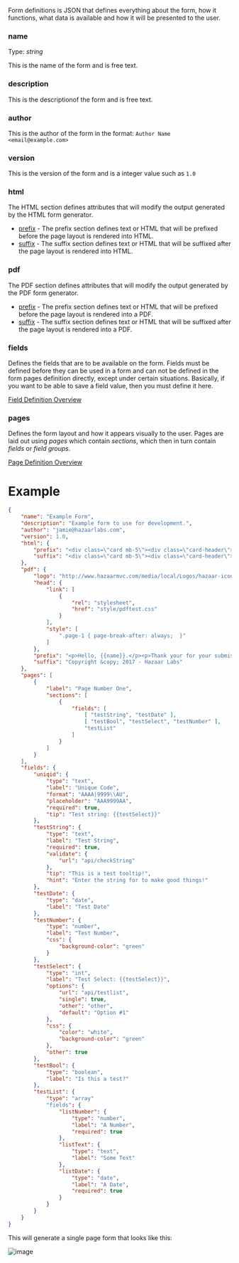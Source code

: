 Form definitions is JSON that defines everything about the form, how it functions, what data is available and how it will be presented to the user.

### name 
Type: *string*

This is the name of the form and is free text.

### description
This is the descriptionof the form and is free text.

### author
This is the author of the form in the format: ```Author Name <email@example.com>```

### version
This is the version of the form and is a integer value such as ```1.0```

### html
The HTML section defines attributes that will modify the output generated by the HTML form generator.
* [prefix](form-def-prefix) - The prefix section defines text or HTML that will be prefixed before the page layout is rendered into HTML.
* [suffix](form-def-suffix) - The suffix section defines text or HTML that will be suffixed after the page layout is rendered into HTML.

### pdf
The PDF section defines attributes that will modify the output generated by the PDF form generator.
* [prefix](form-def-prefix) - The prefix section defines text or HTML that will be prefixed before the page layout is rendered into a PDF.
* [suffix](form-def-suffix) - The suffix section defines text or HTML that will be suffixed after the page layout is rendered into a PDF.

### fields
Defines the fields that are to be available on the form.  Fields must be defined before they can be used in a form and can not be defined in the form pages definition directly, except under certain situations.  Basically, if you want to be able to save a field value, then you must define it here.

[Field Definition Overview](field-definitions)

### pages
Defines the form layout and how it appears visually to the user.  Pages are laid out using *pages* which contain *sections*, which then in turn contain *fields* or *field groups*.

[Page Definition Overview](page-definitions)

# Example

```json
{
    "name": "Example Form",
    "description": "Example form to use for development.",
    "author": "jamie@hazaarlabs.com",
    "version": 1.0,
    "html": {
        "prefix": "<div class=\"card mb-5\"><div class=\"card-header\">Summary</div><div class=\"card-body\">Submission for {{room}}!</div></div>",
        "suffix": "<div class=\"card mb-5\"><div class=\"card-header\">Footer</div><div class=\"card-body\">This is a footer that can display any HTML.</div></div>"
    },
    "pdf": {
        "logo": "http://www.hazaarmvc.com/media/local/Logos/hazaar-icon-lg.png?download=true",
        "head": {
            "link": [
                {
                    "rel": "stylesheet",
                    "href": "style/pdftest.css"
                }
            ],
            "style": [
                ".page-1 { page-break-after: always;  }"
            ]
        },
        "prefix": "<p>Hello, {{name}}.</p><p>Thank your for your submission for a <strong>{{room}}</strong> room.  Below is the data that you submitted to us for review.</p><p>We will process your submission and get back to you as soon as possible.</p>",
        "suffix": "Copyright &copy; 2017 - Hazaar Labs"
    },
    "pages": [
        {
            "label": "Page Number One",
            "sections": [
                {
                    "fields": [
                        [ "testString", "testDate" ],
                        [ "testBool", "testSelect", "testNumber" ],
                        "testList"
                    ]
                }
            ]
        }
    ],
    "fields": {
        "uniqid": {
            "type": "text",
            "label": "Unique Code",
            "format": "AAAA|9999\\AU",
            "placeholder": "AAA9999AA",
            "required": true,
            "tip": "Test string: {{testSelect}}"
        },
        "testString": {
            "type": "text",
            "label": "Test String",
            "required": true,
            "validate": {
                "url": "api/checkString"
            },
            "tip": "This is a test tooltip!",
            "hint": "Enter the string for to make good things!"
        },
        "testDate": {
            "type": "date",
            "label": "Test Date"
        },
        "testNumber": {
            "type": "number",
            "label": "Test Number",
            "css": {
                "background-color": "green"
            }
        },
        "testSelect": {
            "type": "int",
            "label": "Test Select: {{testSelect}}",
            "options": {
                "url": "api/testlist",
                "single": true,
                "other": "other",
                "default": "Option #1"
            },
            "css": {
                "color": "white",
                "background-color": "green"
            },
            "other": true
        },
        "testBool": {
            "type": "boolean",
            "label": "Is this a test?"
        },
        "testList": {
            "type": "array"
            "fields": {
                "listNumber": {
                    "type": "number",
                    "label": "A Number",
                    "required": true
                },
                "listText": {
                    "type": "text",
                    "label": "Some Text"
                },
                "listDate": {
                    "type": "date",
                    "label": "A Date",
                    "required": true
                }
            }
        }
    }
}
```

This will generate a single page form that looks like this:

![image](images/example_forme.png)